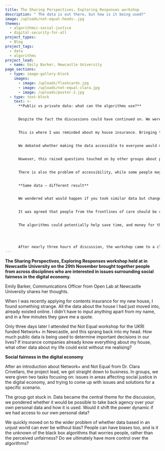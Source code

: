 ```yaml
---
title: The Sharing Perspectives, Exploring Responses workshop
description: " The data is out there, but how is it being used?"
image: /uploads/not-equal-heads-.jpg
themes:
  - algorithmic-social-justice
  - digital-security-for-all
project_types:
  - Blog
project_tags:
  - data
  - algorithms
project_lead:
  - name: Emily Barker, Newcastle University
page_sections:
  - type: image-gallery-block
    images:
      - image: /uploads/flashcards.jpg
      - image: /uploads/not-equal-clara.jpg
      - image: /uploads/poster-2.jpg
  - type: text-block
    text: >-
      **Public vs private data: what can the algorithms use?** 


      Despite the fact the discussions could have continued on. We were ready to face our second task – taking a scenario or process, and unpacking the issues, risks and possible opportunities around it. At first we decided to look at how insurance companies could use algorithms to decide on premiums.   


      This is where I was reminded about my house insurance. Bringing that to the table, we discussed how algorithms could be using publicly available data to make decisions about our lives. As one person said: “the decision is extremely private, but it could come from public data.” 


      We debated whether making the data accessible to everyone would make it fairer, even opening it up to community groups who could use it to form campaigns. For example, if a community group found they were being penalised due to issues in their areas, they could use it to lobby the council. 


      However, this raised questions touched on by other groups about putting too much focus on the individual and not holding the organisations and companies to account. One group explained that by suggesting individuals need training around data security, this could be seen to push the risk onto people rather than the institutions using it. 


      There is also the problem of accessibility, while some people may be confident enough to find how their data is being used, others might not. Would this create a hierarchy where only some people are able to change how their data is being used? 


      **Same data – different result** 


      We wondered what would happen if you took similar data but changed the context? Instead of using it for insurance, what if instead it was used to determine quality of care for elderly patients. This touched on projects that are already happening such as data sharing with the Great North Care Record. 


      It was agreed that people from the frontlines of care should be consulted in the making of the system, and that quality checks should be built into the process to catch any issues with the data being inputted.  


      The algorithms could potentially help save time, and money for the NHS, as well as spotting issues that might not immediately be apparent. However, we realised that the amount of data available would make a big difference. If a recent migrant only had a few years of data, compared to someone with 70 years, would they be penalised by the system?  




      After nearly three hours of discussion, the workshop came to a close. There were lots of ideas floating around the room – from trying to hack the gig economy, by tricking algorithms that governed people’s workdays to fears around using historical data to predict the future, and the implications of that.
---
```

**The Sharing Perspectives, Exploring Responses workshop held at in Newcastle University on the 29th November brought together people from across disciplines who are interested in issues surrounding social fairness in the digital economy.**

Emily Barker, Communications Officer from Open Lab at Newcastle University shares her thoughts.  

When I was recently applying for contents insurance for my new house, I found something strange. All the data about the house I had just moved into, already existed online. I didn’t have to input anything apart from my name, and in a few minutes they gave me a quote. 

Only three days later I attended the Not Equal workshop for the UKRI funded Network+ in Newcastle, and this sprang back into my head. How much public data is being used to determine important decisions in our lives? If insurance companies already know everything about my house, what other data about my life could exist without me realising? 

**Social fairness in the digital economy**  

After an introduction about Network+ and Not Equal from Dr. Clara Crivellaro, the project lead, we got straight down to business. In groups, we were given two tasks focusing on: issues in areas affecting social justice in the digital economy, and trying to come up with issues and solutions for a specific scenario.  

The group got stuck in. Data became the central theme for the discussion, we pondered whether it would be possible to take back agency over your own personal data and how it is used. Would it shift the power dynamic if we had access to our own personal data?  

We quickly moved on to the wider problem of whether data based in an unjust world can ever be without bias? People can have biases too, and is it the unknown of the black box algorithms that worries people, rather than the perceived unfairness? Do we ultimately have more control over the algorithms?